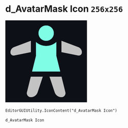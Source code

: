 # d_AvatarMask Icon `256x256`
<img src="/img/d_AvatarMask%20Icon.png" width=256 height=256>

``` CSharp
EditorGUIUtility.IconContent("d_AvatarMask Icon")
```
```
d_AvatarMask Icon
```

